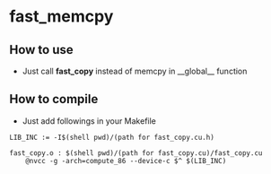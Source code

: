 # fast_memcpy

## How to use
* Just call **fast_copy** instead of memcpy in \_\_global\_\_ function

## How to compile
* Just add followings in your Makefile
```
LIB_INC := -I$(shell pwd)/(path for fast_copy.cu.h)

fast_copy.o : $(shell pwd)/(path for fast_copy.cu)/fast_copy.cu
    @nvcc -g -arch=compute_86 --device-c $^ $(LIB_INC)
```
